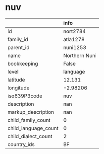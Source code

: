 # nuv
|                      | info          |
|:---------------------|:--------------|
| id                   | nort2784      |
| family_id            | atla1278      |
| parent_id            | nuni1253      |
| name                 | Northern Nuni |
| bookkeeping          | False         |
| level                | language      |
| latitude             | 12.131        |
| longitude            | -2.98206      |
| iso639P3code         | nuv           |
| description          | nan           |
| markup_description   | nan           |
| child_family_count   | 0             |
| child_language_count | 0             |
| child_dialect_count  | 2             |
| country_ids          | BF            |